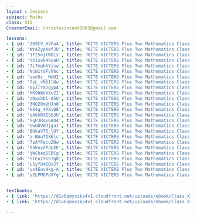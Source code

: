 ```yaml
--- 
layout : lessons 
subject: Maths
class: XII
CreaterEmail: christovincent2003@gmail.com

lessons:
- { id: 'Z09CV_HVFa4', title: 'KITE VICTERS Plus Two Mathematics Class 01(First Bell-ഫസ്റ്റ് ബെല്‍)' }
- { id: 'WtAZypXefJU', title: 'KITE VICTERS Plus Two Mathematics Class 02(First Bell-ഫസ്റ്റ് ബെല്‍)' }
- { id: '1f25ojtMOLs', title: 'KITE VICTERS Plus Two Mathematics Class 03(First Bell-ഫസ്റ്റ് ബെല്‍)' }
- { id: 'YXIxxk49saU', title: 'KITE VICTERS Plus Two Mathematics Class 04(First Bell-ഫസ്റ്റ് ബെല്‍)' }
- { id: '7i7mubKYjsw', title: 'KITE VICTERS Plus Two Mathematics Class 05(First Bell-ഫസ്റ്റ് ബെല്‍)' }
- { id: 'NcW1rdFvVhc', title: 'KITE VICTERS Plus Two Mathematics Class 06(First Bell-ഫസ്റ്റ് ബെല്‍)' }
- { id: 'qeo5c__HmUI', title: 'KITE VICTERS Plus Two Mathematics Class 07(First Bell-ഫസ്റ്റ് ബെല്‍)' }
- { id: '7yL_vN6IlNw', title: 'KITE VICTERS Plus Two Mathematics Class 08(First Bell-ഫസ്റ്റ് ബെല്‍)' }
- { id: '0yZIYX2gypA', title: 'KITE VICTERS Plus Two Mathematics Class 09(First Bell-ഫസ്റ്റ് ബെല്‍)' }
- { id: 'hK9hWVbXvZI', title: 'KITE VICTERS Plus Two Mathematics Class 10(First Bell-ഫസ്റ്റ് ബെല്‍)' }
- { id: 'zDuchDi-A5U', title: 'KITE VICTERS Plus Two Mathematics Class 11(First Bell-ഫസ്റ്റ് ബെല്‍)' }
- { id: '3NQ2OmUHJn0', title: 'KITE VICTERS Plus Two Mathematics Class 12(First Bell-ഫസ്റ്റ് ബെല്‍)' }
- { id: 'kE4q_4PXi08', title: 'KITE VICTERS Plus Two Mathematics Class 13(First Bell-ഫസ്റ്റ് ബെല്‍)' }
- { id: 'iA6kRXE5b3U', title: 'KITE VICTERS Plus Two Mathematics Class 14(First Bell-ഫസ്റ്റ് ബെല്‍)' }
- { id: 'SgPJRqv6AO4', title: 'KITE VICTERS Plus Two Mathematics Class 15(First Bell-ഫസ്റ്റ് ബെല്‍)' }
- { id: 'UwUOVWJjgaI', title: 'KITE VICTERS Plus Two Mathematics Class 16(First Bell-ഫസ്റ്റ് ബെല്‍)' }
- { id: 'BHkaVT5_lUY', title: 'KITE VICTERS Plus Two Mathematics Class 17(First Bell-ഫസ്റ്റ് ബെല്‍)' }
- { id: 'a-BAuTIXElc', title: 'KITE VICTERS Plus Two Mathematics Class 18(First Bell-ഫസ്റ്റ് ബെല്‍)' }
- { id: '7zAYFecuZNw', title: 'KITE VICTERS Plus Two Mathematics Class 19(First Bell-ഫസ്റ്റ് ബെല്‍)' }
- { id: 'G5EeyZP3LEE', title: 'KITE VICTERS Plus Two Mathematics Class 20(First Bell-ഫസ്റ്റ് ബെല്‍)' }
- { id: 'jWCbaq5EDCg', title: 'KITE VICTERS Plus Two Mathematics Class 21(First Bell-ഫസ്റ്റ് ബെല്‍)' }
- { id: 'STEoIYsh7g0', title: 'KITE VICTERS Plus Two Mathematics Class 22(First Bell-ഫസ്റ്റ് ബെല്‍)' }
- { id: 'L1yfU4IQv2Y', title: 'KITE VICTERS Plus Two Mathematics Class 23(First Bell-ഫസ്റ്റ് ബെല്‍)' }
- { id: 'vx4EuvHkg-A', title: 'KITE VICTERS Plus Two Mathematics Class 24(First Bell-ഫസ്റ്റ് ബെല്‍)' }
- { id: 'sELPMGPdXYg', title: 'KITE VICTERS Plus Two Mathematics Class 25(First Bell-ഫസ്റ്റ് ബെല്‍)' }


textbooks:
- { link: 'https://d1v6qmyxzkp4v1.cloudfront.net/uploads/ebook/Class_XII/Mathematics/Mathematics_2.pdf', title: 'Maths Part -2' , medium: 'English' }
- { link: 'https://d1v6qmyxzkp4v1.cloudfront.net/uploads/ebook/Class_XII/Mathematics/Mathematics.pdf', title: 'Maths Part -1' , medium: 'English' }

---
```

